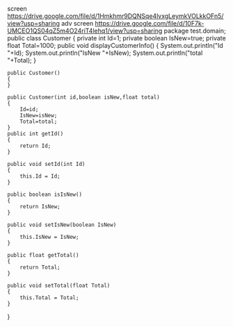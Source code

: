 screen
https://drive.google.com/file/d/1Hmkhmr9DQNSqe4lvxgLeymkVOLkkOFn5/view?usp=sharing
adv screen 
https://drive.google.com/file/d/10F7k-UMCEO1QS04qZ5m4O24riT4lehq1/view?usp=sharing
package test.domain;
public class Customer
{
   private int Id=1;
   private boolean IsNew=true;
   private float Total=1000;
   public void displayCustomerInfo()
   {
       System.out.println("Id "+Id);
       System.out.println("IsNew "+IsNew);
       System.out.println("total "+Total);
   }

    public Customer()
    {
    }
   
    public Customer(int id,boolean isNew,float total)
    {
        Id=id;
        IsNew=isNew;
        Total=total;
    }
    public int getId()
    {
        return Id;
    }

    public void setId(int Id)
    {
        this.Id = Id;
    }

    public boolean isIsNew()
    {
        return IsNew;
    }

    public void setIsNew(boolean IsNew)
    {
        this.IsNew = IsNew;
    }

    public float getTotal()
    {
        return Total;
    }

    public void setTotal(float Total)
    {
        this.Total = Total;
    }
   
}
